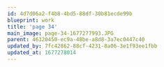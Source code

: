 ```yaml
---
id: 4d7d06a2-f4b8-4bd5-88df-30b81ecde99b
blueprint: work
title: 'page 34'
main_image: page-34-1677277993.JPG
parent: 46320450-ec9a-48be-a8d8-3a7ec0447c40
updated_by: 7fc42862-88cf-4231-8a06-3e1f93ee1fbb
updated_at: 1677278014
---
```

